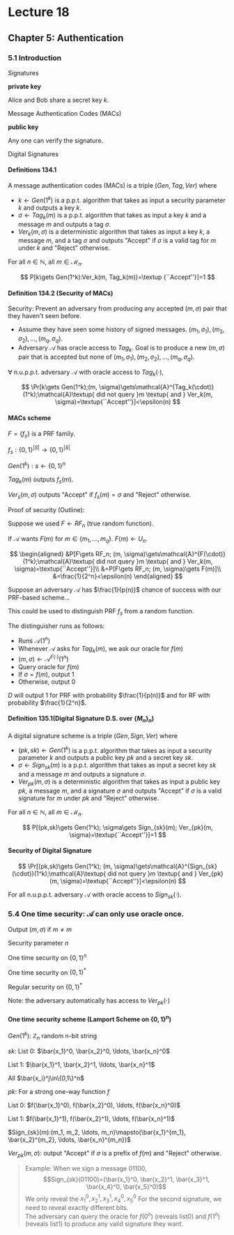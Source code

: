 # Lecture 18

## Chapter 5: Authentication

### 5.1 Introduction

Signatures

**private key**

Alice and Bob share a secret key $k$.

Message Authentication Codes (MACs)

**public key**

Any one can verify the signature.

Digital Signatures

#### Definitions 134.1

A message authentication codes (MACs) is a triple $(Gen, Tag, Ver)$ where

- $k\gets Gen(1^k)$ is a p.p.t. algorithm that takes as input a security parameter $k$ and outputs a key $k$.
- $\sigma\gets Tag_k(m)$ is a p.p.t. algorithm that takes as input a key $k$ and a message $m$ and outputs a tag $\sigma$.
- $Ver_k(m, \sigma)$ is a deterministic algorithm that takes as input a key $k$, a message $m$, and a tag $\sigma$ and outputs "Accept" if $\sigma$ is a valid tag for $m$ under $k$ and "Reject" otherwise.

For all $n\in\mathbb{N}$, all $m\in\mathcal{M}_n$.

$$
P[k\gets Gen(1^k):Ver_k(m, Tag_k(m))=\textup {``Accept''}]=1
$$

#### Definition 134.2 (Security of MACs)

Security: Prevent an adversary from producing any accepted $(m, \sigma)$ pair that they haven't seen before.

- Assume they have seen some history of signed messages. $(m_1, \sigma_1), (m_2, \sigma_2), \ldots, (m_q, \sigma_q)$.
- Adversary $\mathcal{A}$ has oracle access to $Tag_k$. Goal is to produce a new $(m, \sigma)$ pair that is accepted but none of $(m_1, \sigma_1), (m_2, \sigma_2), \ldots, (m_q, \sigma_q)$.

$\forall$ n.u.p.p.t. adversary $\mathcal{A}$ with oracle access to $Tag_k(\cdot)$,

$$
\Pr[k\gets Gen(1^k);(m, \sigma)\gets\mathcal{A}^{Tag_k(\cdot)}(1^k);\mathcal{A}\textup{ did not query }m \textup{ and } Ver_k(m, \sigma)=\textup{``Accept''}]<\epsilon(n)
$$

#### MACs scheme

$F=\{f_s\}$ is a PRF family.

$f_s:\{0,1\}^{|S|}\to\{0,1\}^{|S|}$

$Gen(1^k): s\gets \{0,1\}^n$

$Tag_k(m)$ outputs $f_s(m)$.

$Ver_s(m, \sigma)$ outputs "Accept" if $f_s(m)=\sigma$ and "Reject" otherwise.

Proof of security (Outline):

Suppose we used $F\gets RF_n$ (true random function).

If $\mathcal{A}$ wants $F(m)$ for $m\in \{m_1, \ldots, m_q\}$. $F(m)\gets U_n$.

$$
\begin{aligned}
&P[F\gets RF_n; (m, \sigma)\gets\mathcal{A}^{F(\cdot)}(1^k);\mathcal{A}\textup{ did not query }m \textup{ and } Ver_k(m, \sigma)=\textup{``Accept''}]\\
&=P[F\gets RF_n; (m, \sigma)\gets F(m)]\\
&=\frac{1}{2^n}<\epsilon(n)
\end{aligned}
$$

Suppose an adversary $\mathcal{A}$ has $\frac{1}{p(n)}$ chance of success with our PRF-based scheme...

This could be used to distinguish PRF $f_s$ from a random function.

The distinguisher runs as follows:

- Runs $\mathcal{A}(1^n)$
- Whenever $\mathcal{A}$ asks for $Tag_k(m)$, we ask our oracle for $f(m)$
- $(m, \sigma)\gets\mathcal{A}^{F(\cdot)}(1^n)$
- Query oracle for $f(m)$
- If $\sigma=f(m)$, output 1
- Otherwise, output 0

$D$ will output 1 for PRF with probability $\frac{1}{p(n)}$ and for RF with probability $\frac{1}{2^n}$.

#### Definition 135.1(Digital Signature D.S. over $\{M_n\}_n$)

A digital signature scheme is a triple $(Gen, Sign, Ver)$ where

- $(pk,sk)\gets Gen(1^k)$ is a p.p.t. algorithm that takes as input a security parameter $k$ and outputs a public key $pk$ and a secret key $sk$.
- $\sigma\gets Sign_{sk}(m)$ is a p.p.t. algorithm that takes as input a secret key $sk$ and a message $m$ and outputs a signature $\sigma$.
- $Ver_{pk}(m, \sigma)$ is a deterministic algorithm that takes as input a public key $pk$, a message $m$, and a signature $\sigma$ and outputs "Accept" if $\sigma$ is a valid signature for $m$ under $pk$ and "Reject" otherwise.

For all $n\in\mathbb{N}$, all $m\in\mathcal{M}_n$.

$$
P[(pk,sk)\gets Gen(1^k); \sigma\gets Sign_{sk}(m); Ver_{pk}(m, \sigma)=\textup{``Accept''}]=1
$$

#### Security of Digital Signature

$$
\Pr[(pk,sk)\gets Gen(1^k); (m, \sigma)\gets\mathcal{A}^{Sign_{sk}(\cdot)}(1^k);\mathcal{A}\textup{ did not query }m \textup{ and } Ver_{pk}(m, \sigma)=\textup{``Accept''}]<\epsilon(n)
$$

For all n.u.p.p.t. adversary $\mathcal{A}$ with oracle access to $Sign_{sk}(\cdot)$.

### 5.4 One time security: $\mathcal{A}$ can only use oracle once.

Output $(m, \sigma)$ if $m\neq m$

Security parameter $n$

One time security on $\{0,1\}^n$

One time security on $\{0,1\}^*$

Regular security on $\{0,1\}^*$

Note: the adversary automatically has access to $Ver_{pk}(\cdot)$

#### One time security scheme (Lamport Scheme on $\{0,1\}^n$)

$Gen(1^k)$: $\mathbb{Z}_n$ random n-bit string

$sk$: List 0: $\bar{x_1}^0, \bar{x_2}^0, \ldots, \bar{x_n}^0$

List 1: $\bar{x_1}^1, \bar{x_2}^1, \ldots, \bar{x_n}^1$

All $\bar{x_i}^j\in\{0,1\}^n$

$pk$: For a strong one-way function $f$

List 0: $f(\bar{x_1}^0), f(\bar{x_2}^0), \ldots, f(\bar{x_n}^0)$

List 1: $f(\bar{x_1}^1), f(\bar{x_2}^1), \ldots, f(\bar{x_n}^1)$

$Sign_{sk}(m):(m_1, m_2, \ldots, m_n)\mapsto(\bar{x_1}^{m_1}, \bar{x_2}^{m_2}, \ldots, \bar{x_n}^{m_n})$

$Ver_{pk}(m, \sigma)$: output "Accept" if $\sigma$ is a prefix of $f(m)$ and "Reject" otherwise.

> Example: When we sign a message $01100$, $$Sign_{sk}(01100)=(\bar{x_1}^0, \bar{x_2}^1, \bar{x_3}^1, \bar{x_4}^0, \bar{x_5}^0)$$
> We only reveal the $x_1^0, x_2^1, x_3^1, x_4^0, x_5^0$
> For the second signature, we need to reveal exactly different bits.  
> The adversary can query the oracle for $f(0^n)$ (reveals list0) and $f(1^n)$ (reveals list1) to produce any valid signature they want.
